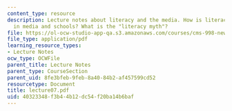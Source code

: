 ```yaml
---
content_type: resource
description: Lecture notes about literacy and the media. How is literacy portrayed
  in media and schools? What is the "literacy myth"?
file: https://ol-ocw-studio-app-qa.s3.amazonaws.com/courses/cms-998-new-media-literacies-spring-2007/40323348f3b44b12dc54f20ba14b6baf_lecture07.pdf
file_type: application/pdf
learning_resource_types:
- Lecture Notes
ocw_type: OCWFile
parent_title: Lecture Notes
parent_type: CourseSection
parent_uid: 8fe3bfeb-9feb-8a40-84b2-af457599cd52
resourcetype: Document
title: lecture07.pdf
uid: 40323348-f3b4-4b12-dc54-f20ba14b6baf
---
```


